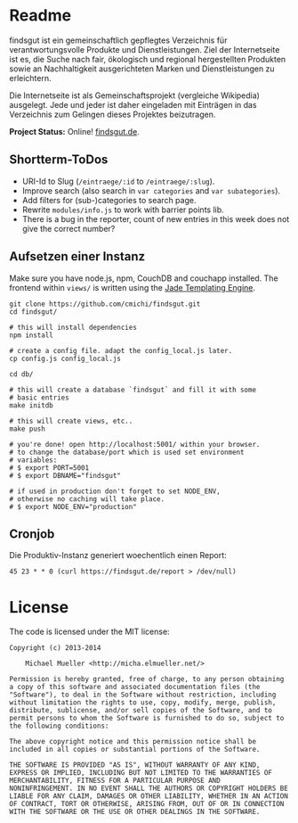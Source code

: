 # Readme

findsgut ist ein gemeinschaftlich gepflegtes Verzeichnis 
für verantwortungsvolle Produkte und Dienstleistungen. Ziel der
Internetseite ist es, die Suche nach fair, ökologisch und regional
hergestellten Produkten sowie an Nachhaltigkeit ausgerichteten Marken 
und Dienstleistungen zu erleichtern. 

Die Internetseite ist als Gemeinschaftsprojekt (vergleiche Wikipedia) 
ausgelegt. Jede und jeder ist daher eingeladen mit Einträgen in das 
Verzeichnis zum Gelingen dieses Projektes beizutragen.

**Project Status:** Online! [findsgut.de](https://www.findsgut.de).


## Shortterm-ToDos

 * URI-Id to Slug (`/eintraege/:id` to `/eintraege/:slug`).
 * Improve search (also search in `var categories` and `var subategories`).
 * Add filters for (sub-)categories to search page.
 * Rewrite `modules/info.js` to work with barrier points lib.
 * There is a bug in the reporter, count of new entries in this week does 
   not give the correct number?


## Aufsetzen einer Instanz

Make sure you have node.js, npm, CouchDB and couchapp installed.
The frontend within `views/` is written using the [Jade Templating
Engine](http://jade-lang.com/reference/).

	git clone https://github.com/cmichi/findsgut.git
	cd findsgut/

	# this will install dependencies
	npm install

	# create a config file. adapt the config_local.js later.
	cp config.js config_local.js

	cd db/

	# this will create a database `findsgut` and fill it with some
	# basic entries
	make initdb

	# this will create views, etc..
	make push

	# you're done! open http://localhost:5001/ within your browser.
	# to change the database/port which is used set environment
	# variables: 
	# $ export PORT=5001
	# $ export DBNAME="findsgut"

	# if used in production don't forget to set NODE_ENV,
	# otherwise no caching will take place.
	# $ export NODE_ENV="production"

## Cronjob

Die Produktiv-Instanz generiert woechentlich einen Report:

	45 23 * * 0 (curl https://findsgut.de/report > /dev/null)


# License

The code is licensed under the MIT license:

	Copyright (c) 2013-2014

		Michael Mueller <http://micha.elmueller.net/>

	Permission is hereby granted, free of charge, to any person obtaining
	a copy of this software and associated documentation files (the
	"Software"), to deal in the Software without restriction, including
	without limitation the rights to use, copy, modify, merge, publish,
	distribute, sublicense, and/or sell copies of the Software, and to
	permit persons to whom the Software is furnished to do so, subject to
	the following conditions:

	The above copyright notice and this permission notice shall be
	included in all copies or substantial portions of the Software.

	THE SOFTWARE IS PROVIDED "AS IS", WITHOUT WARRANTY OF ANY KIND,
	EXPRESS OR IMPLIED, INCLUDING BUT NOT LIMITED TO THE WARRANTIES OF
	MERCHANTABILITY, FITNESS FOR A PARTICULAR PURPOSE AND
	NONINFRINGEMENT. IN NO EVENT SHALL THE AUTHORS OR COPYRIGHT HOLDERS BE
	LIABLE FOR ANY CLAIM, DAMAGES OR OTHER LIABILITY, WHETHER IN AN ACTION
	OF CONTRACT, TORT OR OTHERWISE, ARISING FROM, OUT OF OR IN CONNECTION
	WITH THE SOFTWARE OR THE USE OR OTHER DEALINGS IN THE SOFTWARE.
